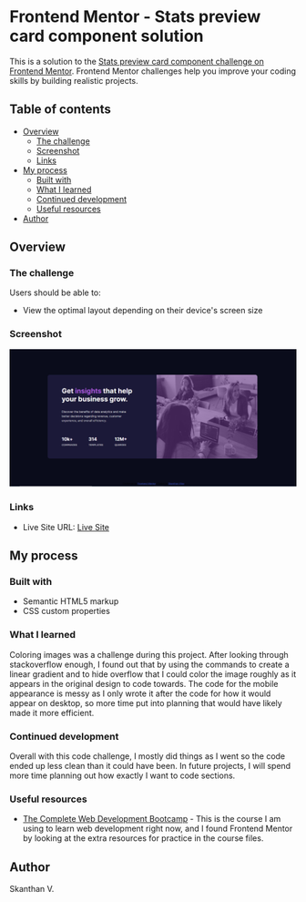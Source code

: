 # Frontend Mentor - Stats preview card component solution

This is a solution to the [Stats preview card component challenge on Frontend Mentor](https://www.frontendmentor.io/challenges/stats-preview-card-component-8JqbgoU62). Frontend Mentor challenges help you improve your coding skills by building realistic projects.

## Table of contents

- [Overview](#overview)
  - [The challenge](#the-challenge)
  - [Screenshot](#screenshot)
  - [Links](#links)
- [My process](#my-process)
  - [Built with](#built-with)
  - [What I learned](#what-i-learned)
  - [Continued development](#continued-development)
  - [Useful resources](#useful-resources)
- [Author](#author)

## Overview

### The challenge

Users should be able to:

- View the optimal layout depending on their device's screen size

### Screenshot

![Desktop View](design/screenshot-desktop.PNG)

### Links

- Live Site URL: [Live Site](https://skanthanvijay.github.io/Frontend-Mentor-Stat-preview-card-component/)

## My process

### Built with

- Semantic HTML5 markup
- CSS custom properties

### What I learned

Coloring images was a challenge during this project. After looking through stackoverflow enough, I found out that by using the commands to create a linear gradient and to hide overflow that I could color the image roughly as it appears in the original design to code towards.
The code for the mobile appearance is messy as I only wrote it after the code for how it would appear on desktop, so more time put into planning that would have likely made it more efficient.

### Continued development

Overall with this code challenge, I mostly did things as I went so the code ended up less clean than it
could have been. In future projects, I will spend more time planning out how exactly I want to code sections.

### Useful resources

- [The Complete Web Development Bootcamp](https://www.udemy.com/course/the-complete-web-development-bootcamp/) - This is the course I am using to learn web development right now, and I found Frontend Mentor by looking at the extra resources for practice in the course files.

## Author
Skanthan V.
